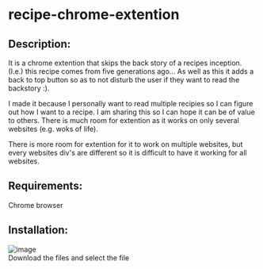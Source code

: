 # recipe-chrome-extention

## Description:
It is a chrome extention that skips the back story of a recipes inception. (I.e.) this recipe comes from five generations ago... As well as this it adds a back to top button so as to not disturb the user if they want to read the backstory :).

I made it because I personally want to read multiple recipies so I can figure out how I want to a recipe. I am sharing this so I can hope it can be of value to others. There is much room for extention as it works on only several websites (e.g. woks of life).
 
There is more room for extention for it to work on multiple websites, but every websites div's are different so it is difficult to have it working for all websites.

## Requirements:
Chrome browser

## Installation:
![image](https://user-images.githubusercontent.com/69961188/130247196-5b3d507a-5b7b-42fa-9b43-999c0edce963.png)
<br>
Download the files and select the file
